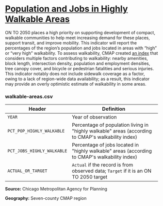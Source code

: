# [Population and Jobs in Highly Walkable Areas](https://www.cmap.illinois.gov/2050/indicators/walkable-areas)

ON TO 2050 places a high priority on supporting development of compact, walkable communities to help meet increasing demand for these places, support transit, and improve mobility. This indicator will report the percentages of the region’s population and jobs located in areas with “high” or “very high” walkability. To assess walkability, CMAP created [an index](https://www.cmap.illinois.gov/2050/maps/walkability) that considers multiple factors contributing to walkability: nearby amenities, block length, intersection density, population and employment densities, tree canopy cover, and bicycle or pedestrian fatalities and serious injuries. This indicator notably does not include sidewalk coverage as a factor, owing to a lack of region-wide data availability; as a result, this indicator may provide an overly optimistic estimate of walkability in some areas.

### walkable-areas.csv

Header | Definition
-------|-----------
`YEAR` | Year of observation
`PCT_POP_HIGHLY_WALKABLE` | Percentage of population living in "highly walkable" areas (according to CMAP's walkability index)
`PCT_JOBS_HIGHLY_WALKABLE` | Percentage of jobs located in "highly walkable" areas (according to CMAP's walkability index)
`ACTUAL_OR_TARGET` | `Actual` if the record is from observed data; `Target` if it is an ON TO 2050 target

**Source:** Chicago Metropolitan Agency for Planning

**Geography:** Seven-county CMAP region

